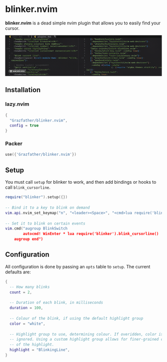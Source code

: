 # blinker.nvim

__blinker.nvim__ is a dead simple nvim plugin that allows you to easily find your cursor.

![demo](demo.gif)

## Installation
### lazy.nvim
```lua
{
  "Grazfather/blinker.nvim",
  config = true
}
```

### Packer
```lua
use({'Grazfather/blinker.nvim'})
```

## Setup
You must call `setup` for blinker to work, and then add bindings or hooks to
call `blink_cursorline`.

```lua
require("blinker").setup({})

-- Bind it to a key to blink on demand
vim.api.nvim_set_keymap("n", "<leader><Space>", "<cmd>lua require('blinker').blink_cursorline()<CR>")

-- Set it to blink on certain events
vim.cmd("augroup BlinkSwitch
        autocmd! WinEnter * lua require('blinker').blink_cursorline()
	augroup end")
```

## Configuration
All configuration is done by passing an `opts` table to `setup`. The current
defaults are:

```lua
{
  -- How many blinks
  count = 2,

  -- Duration of each blink, in milliseconds
  duration = 100,

  -- Colour of the blink, if using the default highlight group
  color = "white",

  -- Highlight group to use, determining colour. If overidden, color is
  -- ignored. Using a custom highlight group allows for finer-grained control
  -- of the highlight.
  highlight = "BlinkingLine",
}
```
